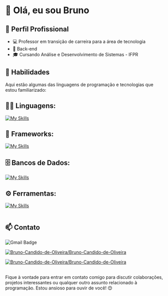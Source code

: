 # 👋 Olá, eu sou Bruno

## 💼 Perfil Profissional

- 💻 Professor em transição de carreira para a área de tecnologia
- 🌱 Back-end
- 🎓 Cursando Análise e Desenvolvimento de Sistemas - IFPR

## 🚀 Habilidades

Aqui estão algumas das linguagens de programação e tecnologias que estou familiarizado:

## 👨‍💻 Linguagens: 
[![My Skills](https://skillicons.dev/icons?i=python,csharp)](https://skillicons.dev)

## 🧰 Frameworks: 
[![My Skills](https://skillicons.dev/icons?i=django)](https://skillicons.dev)

## 🗄️ Bancos de Dados: 
[![My Skills](https://skillicons.dev/icons?i=mysql,postgres)](https://skillicons.dev)
## ⚙️ Ferramentas:
[![My Skills](https://skillicons.dev/icons?i=git,github,vscode,notion)](https://skillicons.dev)<br><br>

## 📫 Contato

![Gmail Badge](https://img.shields.io/badge/-brunocandidoliveira@gmail.com-006bed?style=flat-square&logo=Gmail&logoColor=white&link=mailto:brunocandidoliveira@gmail.com)
<!--[![Linkedin: Ellen](https://img.shields.io/badge/-ellendias-blue?style=flat-square&logo=Linkedin&logoColor=white&link=https://www.linkedin.com/in/devellenias/)](https://www.linkedin.com/in/devellendias/)
[![Twitter Follow](https://img.shields.io/twitter/follow/SeuUsuario?style=social)]({Link}) <br><br>-->

[![Bruno-Candido-de-Oliveira/Bruno-Candido-de-Oliveira](https://github-readme-stats.vercel.app/api?username=Bruno-Candido-de-Oliveira&theme=tokyonight)](https://github.com/anuraghazra/github-readme-stats)

[![Bruno-Candido-de-Oliveira/Bruno-Candido-de-Oliveira](https://github-readme-stats.vercel.app/api/top-langs/?username=Bruno-Candido-de-Oliveira&hide=html&layout=compact&theme=tokyonight)](https://github.com/anuraghazra/github-readme-stats) <br><br>

Fique à vontade para entrar em contato comigo para discutir colaborações, projetos interessantes ou qualquer outro assunto relacionado à programação. Estou ansioso para ouvir de você! 😊

